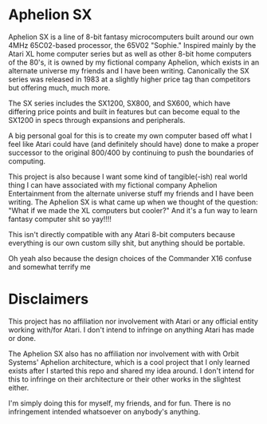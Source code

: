 # Aphelion SX

Aphelion SX is a line of 8-bit fantasy microcomputers built around our own 4MHz 65C02-based processor, the 65V02 "Sophie." Inspired mainly by the Atari XL home computer series but as well as other 8-bit home computers of the 80's, it is owned by my fictional company Aphelion, which exists in an alternate universe my friends and I have been writing. Canonically the SX series was released in 1983 at a slightly higher price tag than competitors but offering much, much more.

The SX series includes the SX1200, SX800, and SX600, which have differing price points and built in features but can become equal to the SX1200 in specs through expansions and peripherals.

A big personal goal for this is to create my own computer based off what I feel like Atari could have (and definitely should have) done to make a proper successor to the original 800/400 by continuing to push the boundaries of computing.

This project is also because I want some kind of tangible(-ish) real world thing I can have associated with my fictional company Aphelion Entertainment from the alternate universe stuff my friends and I have been writing. The Aphelion SX is what came up when we thought of the question: "What if we made the XL computers but cooler?" And it's a fun way to learn fantasy computer shit so yay!!!!

This isn't directly compatible with any Atari 8-bit computers because everything is our own custom silly shit, but anything should be portable.

Oh yeah also because the design choices of the Commander X16 confuse and somewhat terrify me


# Disclaimers
This project has no affiliation nor involvement with Atari or any official entity working with/for Atari. I don't intend to infringe on anything Atari has made or done.

The Aphelion SX also has no affiliation nor involvement with with Orbit Systems' Aphelion architecture, which is a cool project that I only learned exists after I started this repo and shared my idea around. I don't intend for this to infringe on their architecture or their other works in the slightest either.

I'm simply doing this for myself, my friends, and for fun. There is no infringement intended whatsoever on anybody's anything.
